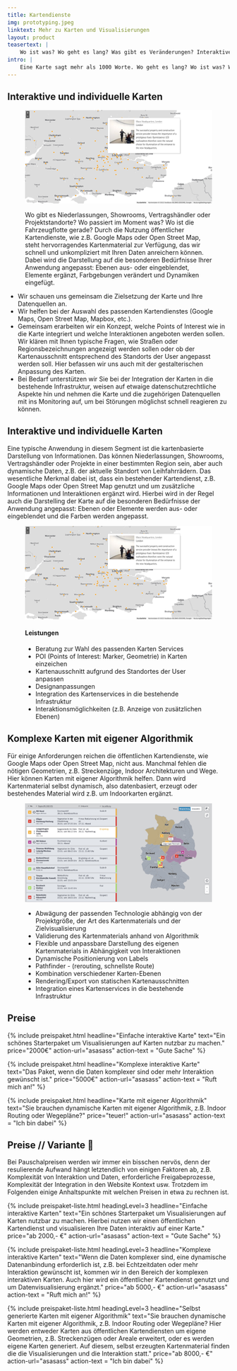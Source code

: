 ```yaml
---
title: Kartendienste
img: prototyping.jpeg
linktext: Mehr zu Karten und Visualisierungen
layout: product
teasertext: |
    Wo ist was? Wo geht es lang? Was gibt es Veränderungen? Interaktive Kartendarstellungen sind interessant und hilfreich und vorallem schnell und intuitiv erfassbar. Komplexe Daten und Sachverhalte werden über die Visualisierung greibar. Egal, ob Sie sich für eine flexible Darstellung von eigenem Kartenmaterial oder die Anreicherung von öffentlichen Karten mit Ihren unternehmens-spezifische Datenpunkte entscheiden: Wir helfen gerne Ihre Daten sicht- und erfahrbar zu machen.
intro: |
    Eine Karte sagt mehr als 1000 Worte. Wo geht es lang? Wo ist was? Wo gibt es Veränderungen? Interaktive Karten geben intuitiv und schnell Orientierung und Überblick. Wir machen aus Daten Karten.
---
```


<section>

<h2>Interaktive und individuelle Karten</h2>

<figure data-columns="2" class="smaltext">
    <img data-height="full" src="./images/erco-karten.jpg" alt="Interaktive und individuelle Karten">
    <figcaption>
        <div class="limited-box" data-box-width="m">
            <p>Wo gibt es Niederlassungen, Showrooms, Vertragshändler oder Projektstandorte? Wo passiert im Moment was? Wo ist die Fahrzeugflotte gerade?
                Durch die Nutzung öffentlicher Kartendienste, wie z.B. Google Maps oder Open Street Map, steht hervorragendes Kartenmaterial zur Verfügung, das wir schnell und unkompliziert mit Ihren Daten anreichern können.
                Dabei wird die Darstellung auf die besonderen Bedürfnisse Ihrer Anwendung angepasst: Ebenen aus- oder eingeblendet, Elemente ergänzt, Farbgebungen verändert und Dynamiken eingefügt.</p>
        </div>
    </figcaption>
</figure>

<ul class="steps smalltext" data-box-width="l">
<li>Wir schauen uns gemeinsam die Zielsetzung der Karte und Ihre Datenquellen an.</li>
<li>Wir helfen bei der Auswahl des passenden Kartendienstes (Google Maps, Open Street Map, Mapbox, etc.).</li>
<li>Gemeinsam erarbeiten wir ein Konzept, welche Points of Interest wie in die Karte integriert und welche Interaktionen angeboten werden sollen. Wir klären mit Ihnen typische Fragen, wie Straßen oder Regionsbezeichnungen angezeigt werden sollen oder ob der Kartenausschnitt entsprechend des Standorts der User angepasst werden soll. Hier befassen wir uns auch mit der gestalterischen Anpassung des Karten.</li>
<li>Bei Bedarf unterstützen wir Sie bei der Integration der Karten in die bestehende Infrastruktur, weisen auf etwaige datenschutzrechtliche Aspekte hin und nehmen die Karte und die zugehörigen Datenquellen mit ins Monitoring auf, um bei Störungen möglichst schnell reagieren zu können.</li>
</ul>

</section>
<section>

<h2>Interaktive und individuelle Karten</h2>

<div class="limited-box" data-box-width="m">
<p>Eine typische Anwendung in diesem Segment ist die kartenbasierte Darstellung von Informationen. Das können Niederlassungen, Showrooms, Vertragshändler oder Projekte in einer bestimmten Region sein, aber auch dynamische Daten, z.B. der aktuelle Standort von Leihfahrrädern. Das wesentliche Merkmal dabei ist, dass ein bestehender Kartendienst, z.B. Google Maps oder Open Street Map genutzt und um zusätzliche Informationen und Interaktionen ergänzt wird. Hierbei wird in der Regel auch die Darstelling der Karte auf die besonderen Bedürfnisse der Anwendung angepasst: Ebenen oder Elemente werden aus- oder eingeblendet und die Farben werden angepasst.</p>
</div>

<figure data-columns="2" class="smalltext">
    <img src="./images/erco-karten.jpg" alt="Interaktive und individuelle Karten">
    <figcaption>
        <h4>Leistungen</h4>
        <ul>
            <li>Beratung zur Wahl des passenden Karten Services</li>
            <li>POI (Points of Interest: Marker, Geometrie) in Karten einzeichen</li>
            <li>Kartenausschnitt aufgrund des Standortes der User anpassen</li>
            <li>Designanpassungen</li>
            <li>Integration des Kartenservices in die bestehende Infrastruktur</li>
            <li>Interaktionsmöglichkeiten (z.B. Anzeige von zusätzlichen Ebenen)</li>
        </ul>
    </figcaption>
</figure>

</section>
<section>

<h2>Komplexe Karten mit eigener Algorithmik</h2>

<div class="limited-box" data-box-width="m">
<p>Für einige Anforderungen reichen die öffentlichen Kartendienste, wie Google Maps oder Open Street Map, nicht aus. Manchmal fehlen die nötigen Geometrien, z.B. Streckenzüge, Indoor Architekturen und Wege. Hier können Karten mit eigener Algorithmik helfen. Dann wird Kartenmaterial selbst dynamisch, also datenbasiert, erzeugt oder bestehendes Material wird z.B. um Indoorkarten ergänzt. </p>
</div>

<figure data-columns="2" class="smalltext">
    <img src="./images/stoerungskarte.jpg" alt="Interaktive und individuelle Karten">
    <figcaption>
        <ul>
            <li>Abwägung der passenden Technologie abhängig von der Projektgröße, der Art des Kartenmaterials und der Zielvisualisierung</li>
            <li>Validierung des Kartenmaterials anhand von Algorithmik</li>
            <li>Flexible und anpassbare Darstellung des eigenen Kartenmaterials in Abhängigkeit von Interaktionen</li>
            <li>Dynamische Positionierung von Labels</li>
            <li>Pathfinder - (rerouting, schnellste Route)</li>
            <li>Kombination verschiedener Karten-Ebenen</li>
            <li>Rendering/Export von statischen Kartenausschnitten</li>
            <li>Integration eines Kartenservices in die bestehende Infrastruktur</li>
        </ul>
    </figcaption>
</figure>

</section>
<section class="is-light">

<h2>Preise</h2>

<div class="grid limited-box" data-box-width="xl" data-col-width="xs" data-col-gap="s">
{% include preispaket.html 
    headline="Einfache interaktive Karte" 
    text="Ein schönes Starterpaket um Visualisierungen auf Karten nutzbar zu machen."
    price="2000€"
    action-url="asasass" 
    action-text = "Gute Sache" %}

{% include preispaket.html 
    headline="Komplexe interaktive Karte" 
    text="Das Paket, wenn die Daten komplexer sind oder mehr Interaktion gewünscht ist."
    price="5000€"
    action-url="asasass" 
    action-text = "Ruft mich an!" %}

{% include preispaket.html 
    headline="Karte mit eigener Algorithmik" 
    text="Sie brauchen dynamische Karten mit eigener Algorithmik, z.B. Indoor Routing oder Wegepläne?"
    price="teuer!"
    action-url="asasass" 
    action-text = "Ich bin dabei" %}
</div>

</section>

<section class="is-light">

<h2>Preise // Variante 👻</h2>

<div class="limited-box" data-box-width="m">
<p>Bei Pauschalpreisen werden wir immer ein bisschen nervös, denn der resulierende Aufwand hängt letztendlich von einigen Faktoren ab, z.B. Komplexität von Interaktion und Daten, erforderliche Freigabeprozesse, Komplexität der Integration in den Website Kontext usw. Trotzdem im Folgenden einige Anhaltspunkte mit welchen Preisen in etwa zu rechnen ist.</p>
</div>

<div class="price-list">
{% include preispaket-liste.html 
    headingLevel=3
    headline="Einfache interaktive Karten" 
    text="Ein schönes Starterpaket um Visualisierungen auf Karten nutzbar zu machen. Hierbei nutzen wir einen öffentlichen Kartendienst und visualisieren Ihre Daten interaktiv auf einer Karte."
    price="ab 2000,- €"
    action-url="asasass" 
    action-text = "Gute Sache" %}

{% include preispaket-liste.html 
    headingLevel=3
    headline="Komplexe interaktive Karten" 
    text="Wenn die Daten komplexer sind, eine dynamische Datenanbindung erforderlich ist, z.B. bei Echtzeitdaten oder mehr Interaktion gewünscht ist, kommen wir in den Bereich der komplexen interaktiven Karten. Auch hier wird ein öffentlicher Kartendienst genutzt und um Datenvisualisierung ergänzt."
    price="ab 5000,- €"
    action-url="asasass" 
    action-text = "Ruft mich an!" %}

{% include preispaket-liste.html 
    headingLevel=3
    headline="Selbst generierte Karten mit eigener Algorithmik" 
    text="Sie brauchen dynamische Karten mit eigener Algorithmik, z.B. Indoor Routing oder Wegepläne? Hier werden entweder Karten aus öffentlichen Kartendiensten um eigene Geometrien, z.B. Streckenzügen oder Areale erweitert, oder es werden eigene Karten generiert. Auf diesem, selbst erzeugten Kartenmaterial finden die die Visualisierungen und die Interaktion statt."
    price="ab 8000,- €"
    action-url="asasass" 
    action-text = "Ich bin dabei" %}
</div>


</section>

